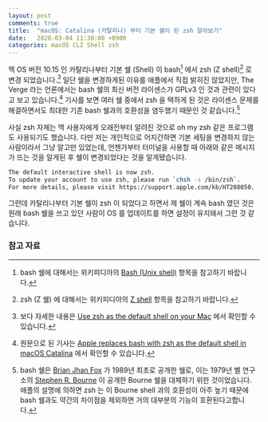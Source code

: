 ```yaml
---
layout: post
comments: true
title:  "macOS: Catalina (카탈리나) 부터 기본 쉘이 된 zsh 알아보기"
date:   2020-03-04 11:30:00 +0900
categories: macOS CLI Shell zsh
---
```


맥 OS 버전 10.15 인 카탈리나부터 기본 쉘 (Shell) 이 bash[^bash] 에서 zsh (Z shell)[^zsh] 로 변경 되었습니다.[^Use-zsh] 일단 쉘을 변경하게된 이유를 애플에서 직접 밝히진 않았지만, The Verge 라는 언론에서는 bash 쉘의 최신 버전 라이센스가 GPLv3 인 것과 관련이 있다고 보고 있습니다.[^the-Verge] 기사를 보면 여러 쉘 중에서 zsh 을 택하게 된 것은 라이센스 문제를 해결하면서도 최대한 기존 bash 쉘과의 호환성을 염두했기 때문인 것 같습니다.[^Bourne-shell]

사실 zsh 자체는 맥 사용자에게 오래전부터 알려진 것으로 oh my zsh 같은 프로그램도 사용되기도 했습니다. 다만 저는 개인적으로 어지간하면 기본 세팅을 변경하지 않는 사람이라서 그냥 알고만 있었는데, 언젠가부터 터미널을 사용할 때 아래와 같은 메시지가 뜨는 것을 알게된 후 쉘이 변경되었다는 것을 알게됐습니다.

```bash
The default interactive shell is now zsh.
To update your account to use zsh, please run `chsh -s /bin/zsh`.
For more details, please visit https://support.apple.com/kb/HT208050.
```

그런데 카탈리나부터 기본 쉘이 zsh 이 되었다고 하면서 제 쉘이 계속 bash 였던 것은 원래 bash 쉘을 쓰고 있던 사람이 OS 를 업데이트를 하면 설정이 유지돼서 그런 것 같습니다.



### 참고 자료

[^bash]: bash 쉘에 대해서는 위키피디아의 [Bash (Unix shell)](https://en.wikipedia.org/wiki/Bash_(Unix_shell)) 항목을 참고하기 바랍니다.

[^zsh]: zsh (Z 쉘) 에 대해서는 위키피디아의 [Z shell](https://en.wikipedia.org/wiki/Z_shell) 항목을 참고하기 바랍니다.

[^Use-zsh]: 보다 자세한 내용은 [Use zsh as the default shell on your Mac](https://support.apple.com/en-us/HT208050) 에서 확인할 수 있습니다.

[^the-Verge]: 원문으로 된 기사는 [Apple replaces bash with zsh as the default shell in macOS Catalina](https://www.theverge.com/2019/6/4/18651872/apple-macos-catalina-zsh-bash-shell-replacement-features) 에서 확인할 수 있습니다.

[^Bourne-shell]: bash 쉘은 [Brian Jhan Fox](https://en.wikipedia.org/wiki/Brian_Fox_(computer_programmer)) 가 1989년 최초로 공개한 쉘로, 이는 1979년 벨 연구소의 [Stephen R. Bourne](https://en.wikipedia.org/wiki/Stephen_R._Bourne) 이 공개한 Bourne 쉘을 대체하기 위한 것이었습니다. 애플의 설명에 의하면 zsh 는 이 Bourne shell 과의 호환성이 아주 높기 때문에 bash 쉘과도 약간의 차이점을 제외하면 거의 대부분의 기능이 호환된다고합니다.
